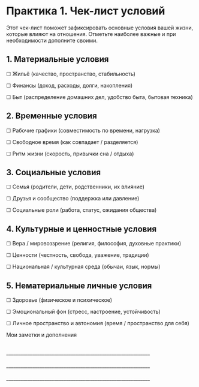 # Практика 1. Чек-лист условий

Этот чек-лист поможет зафиксировать основные условия вашей жизни, которые влияют на отношения. Отметьте наиболее важные и при необходимости дополните своими.

## 1. Материальные условия

☐ Жильё (качество, пространство, стабильность)

☐ Финансы (доход, расходы, долги, накопления)

☐ Быт (распределение домашних дел, удобство быта, бытовая техника)

## 2. Временные условия

☐ Рабочие графики (совместимость по времени, нагрузка)

☐ Свободное время (как совпадает / разделяется)

☐ Ритм жизни (скорость, привычки сна / отдыха)

## 3. Социальные условия

☐ Семья (родители, дети, родственники, их влияние)

☐ Друзья и сообщество (поддержка или давление)

☐ Социальные роли (работа, статус, ожидания общества)

## 4. Культурные и ценностные условия

☐ Вера / мировоззрение (религия, философия, духовные практики)

☐ Ценности (честность, свобода, уважение, традиции)

☐ Национальная / культурная среда (обычаи, язык, нормы)

## 5. Нематериальные личные условия

☐ Здоровье (физическое и психическое)

☐ Эмоциональный фон (стресс, настроение, устойчивость)

☐ Личное пространство и автономия (время / пространство для себя)

Мои заметки и дополнения

<br/>
____________________________________________________________
<br/><br/>
____________________________________________________________
<br/><br/>
____________________________________________________________

